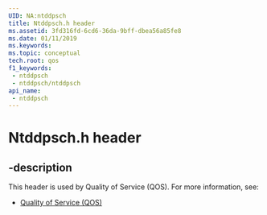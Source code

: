 ```yaml
---
UID: NA:ntddpsch
title: Ntddpsch.h header
ms.assetid: 3fd316fd-6cd6-36da-9bff-dbea56a85fe8
ms.date: 01/11/2019
ms.keywords: 
ms.topic: conceptual
tech.root: qos
f1_keywords:
 - ntddpsch
 - ntddpsch/ntddpsch
api_name:
 - ntddpsch
---
```


# Ntddpsch.h header


## -description

This header is used by Quality of Service (QOS). For more information, see:

- [Quality of Service (QOS)](../_qos/index.md)

